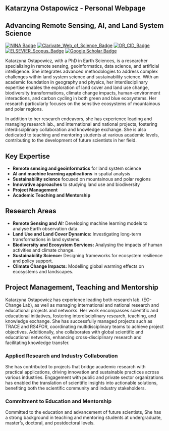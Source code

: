 ## Katarzyna Ostapowicz - Personal Webpage

<h2><strong>Advancing Remote Sensing, AI, and Land System Science</strong></h2> 

[![NINA Badge](https://img.shields.io/badge/NINA-Staff-blue)](https://www.nina.no/english/Contact/Employees/Employee-info?AnsattID=16669)
[![Clarivate_Web_of_Science_Badge](https://img.shields.io/badge/Clarivate-WoS-lightgrey)](https://www.webofscience.com/wos/author/record/AAE-4380-2019)
[![OR_CID_Badge](https://img.shields.io/badge/ORC-ID-lightgrey)](https://orcid.org/0000-0002-4830-8202)
[![ELSEVIER_Scopus_Badge](https://img.shields.io/badge/ELSEVIER-Scopus-lightgrey)](https://www.scopus.com/authid/detail.uri?authorId=8943458300)
[![Google Scholar Badge](https://img.shields.io/badge/Google-Scholar-lightgrey)](https://scholar.google.com/citations?user=7dxBUIcAAAAJ&hl=en&oi=ao)

<p>
	Katarzyna Ostapowicz, with a PhD in Earth Sciences, is a researcher specializing in remote sensing, geoinformatics, data science, and artificial intelligence. She integrates advanced methodologies to address complex challenges within land system science and sustainability science. With an academic foundation in geography and physics, her interdisciplinary expertise enables the exploration of land cover and land use change, biodiversity transformations, climate change impacts, human-environment interactions, and carbon cycling in both green and blue ecosystems. Her research particularly focuses on the sensitive ecosystems of mountainous and polar regions.</br>
<p></p>
	In addition to her research endeavors, she has experience leading and managing research lab., and international and national projects, fostering interdisciplinary collaboration and knowledge exchange. She is also dedicated to teaching and mentoring students at various academic levels, contributing to the development of future scientists in her field.</br>
 	<h2>Key Expertise</h2>
            <ul>
                <li><strong>Remote sensing and geoinformatics</strong> for land system science</li>
                <li><strong>AI and machine learning applications</strong> in spatial analysis</li>
                <li><strong>Sustainability science</strong> focused on mountainous and polar regions</li>
                <li><strong>Innovative approaches</strong> to studying land use and biodiversity</li>
		<li><strong>Project Management</strong></li>
                <li><strong>Academic Teaching and Mentorship</strong></li>
            </ul>
	<h2>Research Areas</h2>
            <ul>
                <li><strong>Remote Sensing and AI:</strong> Developing machine learning models to analyse Earth observation data.</li>
                <li><strong>Land Use and Land Cover Dynamics:</strong> Investigating long-term transformations in land systems.</li>
                <li><strong>Biodiversity and Ecosystem Services:</strong> Analysing the impacts of human activities and climate change.</li>
                <li><strong>Sustainability Science:</strong> Designing frameworks for ecosystem resilience and policy support.</li>
                <li><strong>Climate Change Impacts:</strong> Modelling global warming effects on ecosystems and landscapes.</li>
	    </ul>
	<h2>Project Management, Teaching and Mentorship</h2>	
	Katarzyna Ostapowicz has experience leading both research lab. (EO-Change Lab), as well as managing international and national research and educational projects and networks. Her work encompasses scientific and educational initiatives, fostering interdisciplinary research, teaching, and knowledge exchange. She has successfully managed projects such as TRACE and RS4FOR, coordinating multidisciplinary teams to achieve project objectives. Additionally, she collaborates with global scientific and educational networks, enhancing cross-disciplinary research and facilitating knowledge transfer.</br>
			<p></p>
	    	<h3>Applied Research and Industry Collaboration</h3>
			She has contributed to projects that bridge academic research with practical applications, driving innovation and sustainable practices across various industries. Engagement with public and private sector organizations has enabled the translation of scientific insights into actionable solutions, benefiting both the scientific community and industry stakeholders.</br>
			<p></p>
	    	<h3>Commitment to Education and Mentorship</h3>
			Committed to the education and advancement of future scientists, She has a strong background in teaching and mentoring students at undergraduate, master’s, doctoral, and postdoctoral levels.</br>
			<p></p>
</p>
